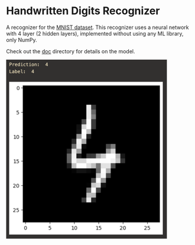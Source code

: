 # Handwritten Digits Recognizer

A recognizer for the [MNIST dataset](http://yann.lecun.com/exdb/mnist/). This recognizer uses a neural network with 4 layer (2 hidden layers), implemented without using any ML library, only NumPy. 

Check out the [doc](doc/) directory for details on the model.

![predict image](img/predict.png)

